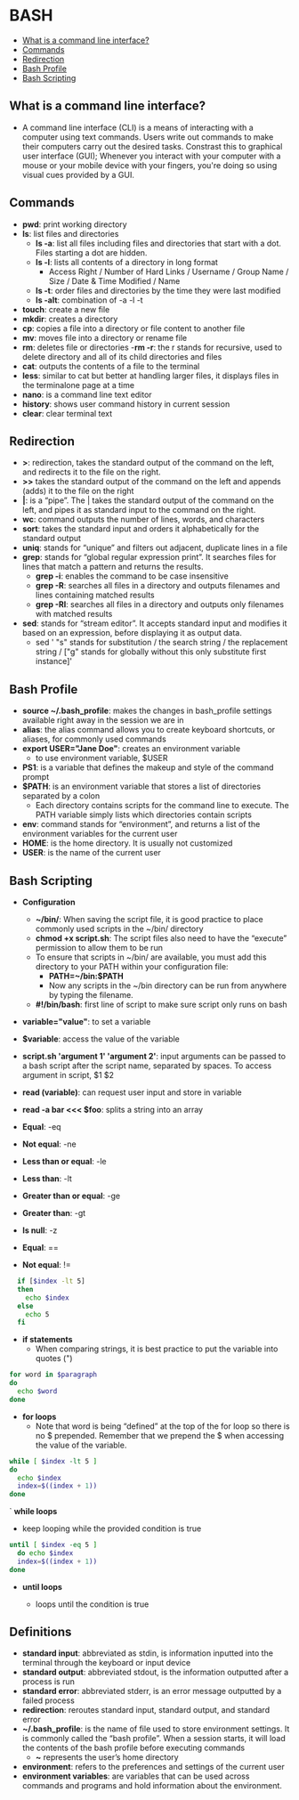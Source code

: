 # BASH

-   [What is a command line interface?](#what-is-a-command-line-interface?)
-   [Commands](#commands)
-   [Redirection](#redirection)
-   [Bash Profile](#bash-profile)
-   [Bash Scripting](#bash-scripting)

## What is a command line interface?

-   A command line interface (CLI) is a means of interacting with a computer using text commands. Users write out commands to make their computers carry out the desired tasks. Constrast this to graphical user interface (GUI); Whenever you interact with your computer with a mouse or your mobile device with your fingers, you're doing so using visual cues provided by a GUI.

## Commands

-   **pwd**: print working directory
-   **ls**: list files and directories
    -   **ls -a**: list all files including files and directories that start with a dot. Files starting a dot are hidden.
    -   **ls -l**: lists all contents of a directory in long format
        -   Access Right / Number of Hard Links / Username / Group Name / Size / Date & Time Modified / Name
    -   **ls -t**: order files and directories by the time they were last modified
    -   **ls -alt**: combination of -a -l -t
-   **touch**: create a new file
-   **mkdir**: creates a directory
-   **cp**: copies a file into a directory or file content to another file
-   **mv**: moves file into a directory or rename file
-   **rm**: deletes file or directories -**rm -r**: the r stands for recursive, used to delete directory and all of its child directories and files
-   **cat**: outputs the contents of a file to the terminal
-   **less**: similar to cat but better at handling larger files, it displays files in the terminalone page at a time
-   **nano**: is a command line text editor
-   **history**: shows user command history in current session
-   **clear**: clear terminal text

## Redirection

-   **>**: redirection, takes the standard output of the command on the left, and redirects it to the file on the right.
-   **>>** takes the standard output of the command on the left and appends (adds) it to the file on the right
-   **|**: is a “pipe”. The | takes the standard output of the command on the left, and pipes it as standard input to the command on the right.
-   **wc**: command outputs the number of lines, words, and characters
-   **sort**: takes the standard input and orders it alphabetically for the standard output
-   **uniq**: stands for “unique” and filters out adjacent, duplicate lines in a file
-   **grep**: stands for “global regular expression print”. It searches files for lines that match a pattern and returns the results.
    -   **grep -i**: enables the command to be case insensitive
    -   **grep -R**: searches all files in a directory and outputs filenames and lines containing matched results
    -   **grep -Rl**: searches all files in a directory and outputs only filenames with matched results
-   **sed**: stands for “stream editor”. It accepts standard input and modifies it based on an expression, before displaying it as output data.
    -   sed ' "s" stands for substitution / the search string / the replacement string / ["g" stands for globally without this only substitute first instance]'

## Bash Profile

-   **source ~/.bash_profile**: makes the changes in bash_profile settings available right away in the session we are in
-   **alias**: the alias command allows you to create keyboard shortcuts, or aliases, for commonly used commands
-   **export USER="Jane Doe"**: creates an environment variable
    -   to use environment variable, \$USER
-   **PS1**: is a variable that defines the makeup and style of the command prompt
-   **\$PATH**: is an environment variable that stores a list of directories separated by a colon
    -   Each directory contains scripts for the command line to execute. The PATH variable simply lists which directories contain scripts
-   **env**: command stands for “environment”, and returns a list of the environment variables for the current user
-   **HOME**: is the home directory. It is usually not customized
-   **USER**: is the name of the current user

## Bash Scripting

-   **Configuration**

    -   **~/bin/**: When saving the script file, it is good practice to place commonly used scripts in the ~/bin/ directory
    -   **chmod +x script.sh**: The script files also need to have the “execute” permission to allow them to be run
    -   To ensure that scripts in ~/bin/ are available, you must add this directory to your PATH within your configuration file:
        -   **PATH=~/bin:\$PATH**
        -   Now any scripts in the ~/bin directory can be run from anywhere by typing the filename.
    -   **#!/bin/bash**: first line of script to make sure script only runs on bash

-   **variable="value"**: to set a variable
-   **\$variable**: access the value of the variable
-   **script.sh 'argument 1' 'argument 2'**: input arguments can be passed to a bash script after the script name, separated by spaces. To access argument in script, $1 $2
-   **read (variable)**: can request user input and store in variable
-   **read -a bar <<< \$foo**: splits a string into an array
-   **Equal**: -eq
-   **Not equal**: -ne
-   **Less than or equal**: -le
-   **Less than**: -lt
-   **Greater than or equal**: -ge
-   **Greater than**: -gt
-   **Is null**: -z
-   **Equal**: ==
-   **Not equal**: !=

```bash
  if [$index -lt 5]
  then
    echo $index
  else
    echo 5
  fi
```

-   **if statements**
    -   When comparing strings, it is best practice to put the variable into quotes (")

```bash
for word in $paragraph
do
  echo $word
done
```

-   **for loops**
    -   Note that word is being “defined” at the top of the for loop so there is no $ prepended. Remember that we prepend the $ when accessing the value of the variable.

```bash
while [ $index -lt 5 ]
do
  echo $index
  index=$((index + 1))
done
```

` **while loops**

-   keep looping while the provided condition is true

```bash
until [ $index -eq 5 ]
  do echo $index
  index=$((index + 1))
done
```

-   **until loops**

    -   loops until the condition is true

## Definitions

-   **standard input**: abbreviated as stdin, is information inputted into the terminal through the keyboard or input device
-   **standard output**: abbreviated stdout, is the information outputted after a process is run
-   **standard error**: abbreviated stderr, is an error message outputted by a failed process
-   **redirection**: reroutes standard input, standard output, and standard error
-   **~/.bash_profile**: is the name of file used to store environment settings. It is commonly called the “bash profile”. When a session starts, it will load the contents of the bash profile before executing commands
    -   **~** represents the user’s home directory
-   **environment**: refers to the preferences and settings of the current user
-   **environment variables**: are variables that can be used across commands and programs and hold information about the environment.

